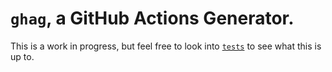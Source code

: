 # `ghag`, a GitHub Actions Generator.

This is a work in progress, but feel free to look into [`tests`](./tests) to see what this is up to.
